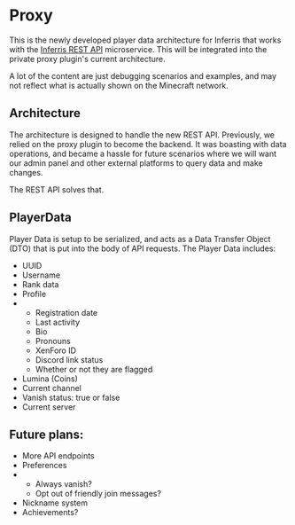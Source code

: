 # Proxy
This is the newly developed player data architecture for Inferris that works with the [Inferris REST API](https://github.com/inferris-com/InferrisAPI) microservice. This will be integrated into the private proxy plugin's current architecture.

A lot of the content are just debugging scenarios and examples, and may not reflect what is actually shown on the Minecraft network.

## Architecture
The architecture is designed to handle the new REST API. Previously, we relied on the proxy plugin to become the backend. It was boasting
with data operations, and became a hassle for future scenarios where we will want our admin panel and other external platforms to query data
and make changes.

The REST API solves that.

## PlayerData
Player Data is setup to be serialized, and acts as a Data Transfer Object (DTO) that is put into the body of API requests. The Player Data includes:
- UUID
- Username
- Rank data
- Profile
- - Registration date
  - Last activity
  - Bio
  - Pronouns
  - XenForo ID
  - Discord link status
  - Whether or not they are flagged
- Lumina (Coins)
- Current channel
- Vanish status: true or false
- Current server

## Future plans:
- More API endpoints
- Preferences
- - Always vanish?
  - Opt out of friendly join messages?
- Nickname system
- Achievements?
